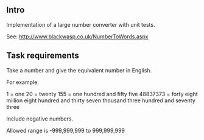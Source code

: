## Intro

Implementation of a large number converter with unit tests.

See: http://www.blackwasp.co.uk/NumberToWords.aspx

## Task requirements

Take a number and give the equivalent number in English.

For example:

1 = one
20 = twenty
155 = one hundred and fifty five
48837373 = forty eight million eight hundred and thirty seven thousand three hundred and seventy three

Include negative numbers.

Allowed range is -999,999,999 to 999,999,999
